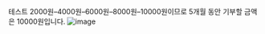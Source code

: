 테스트
2000원–4000원–6000원–8000원–10000원이므로 5개월 동안 기부할 금액은 10000원입니다.
![image](https://user-images.githubusercontent.com/2328191/150288362-f9984539-0e7d-49da-a6d8-7103d0f49859.png)
